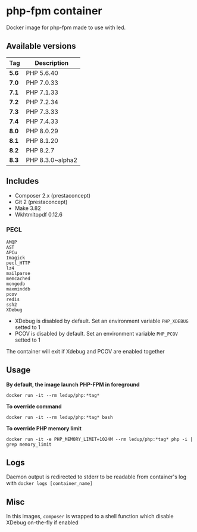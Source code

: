 # php-fpm container

Docker image for php-fpm made to use with led.

## Available versions

| Tag     | Description |
|---------|-------------|
| **5.6** | PHP 5.6.40  |
| **7.0** | PHP 7.0.33  |
| **7.1** | PHP 7.1.33  |
| **7.2** | PHP 7.2.34  |
| **7.3** | PHP 7.3.33  |
| **7.4** | PHP 7.4.33  |
| **8.0** | PHP 8.0.29  |
| **8.1** | PHP 8.1.20  |
| **8.2** | PHP 8.2.7   |
| **8.3** | PHP 8.3.0~alpha2   |

## Includes

- Composer 2.x (prestaconcept)
- Git 2 (prestaconcept)
- Make 3.82
- Wkhtmltopdf 0.12.6

### PECL

```
AMQP
AST
APCu
Imagick
pecl_HTTP
lz4
mailparse
memcached
mongodb
maxminddb
pcov
redis
ssh2
XDebug
```

- XDebug is disabled by default. Set an environment variable `PHP_XDEBUG` setted to 1
- PCOV is disabled by default. Set an environment variable `PHP_PCOV` setted to 1

The container will exit if Xdebug and PCOV are enabled together

## Usage

**By default, the image launch PHP-FPM in foreground**

```
docker run -it --rm ledup/php:*tag*
```

**To override command**

```
docker run -it --rm ledup/php:*tag* bash
```

**To override PHP memory limit**

```
docker run -it -e PHP_MEMORY_LIMIT=1024M --rm ledup/php:*tag* php -i | grep memory_limit
```

## Logs

Daemon output is redirected to stderr to be readable from container's log with `docker logs [container_name]`

## Misc

In this images, `composer` is wrapped to a shell function which disable XDebug on-the-fly if enabled
